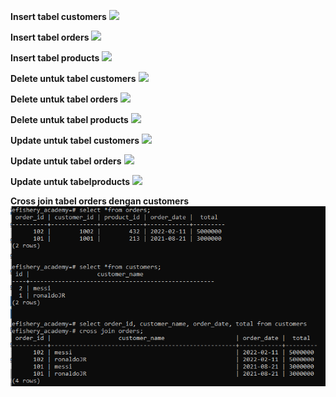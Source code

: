 **Insert tabel customers**
![](../screenshoot/insert-customers.png)

**Insert tabel orders**
![](../screenshoot/insert-orders.png)

**Insert tabel products**
![](../screenshoot/insert-products.png)



**Delete untuk tabel customers**
![](../screenshoot/delete-customers.png)

**Delete untuk tabel orders**
![](../screenshoot/delete-orders.png)

**Delete untuk tabel products**
![](../screenshoot/delete-products.png)



**Update untuk tabel customers**
![](../screenshoot/update-customers.png)

**Update untuk tabel orders**
![](../screenshoot/update-orders.png)

**Update untuk tabelproducts**
![](../screenshoot/update-products.png)


**Cross join tabel orders dengan customers**
![](../screenshoot/crossjoin_order_customer.png)

